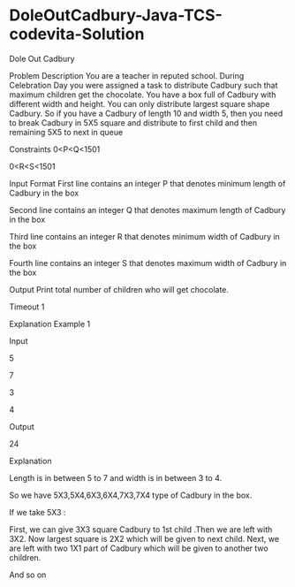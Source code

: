 # DoleOutCadbury-Java-TCS-codevita-Solution
Dole Out Cadbury

Problem Description
You are a teacher in reputed school. During Celebration Day you were assigned a task to distribute Cadbury such that maximum children get the chocolate. You have a box full of Cadbury with different width and height. You can only distribute largest square shape Cadbury. So if you have a Cadbury of length 10 and width 5, then you need to break Cadbury in 5X5 square and distribute to first child and then remaining 5X5 to next in queue

Constraints
0<P<Q<1501

0<R<S<1501

Input Format
First line contains an integer P that denotes minimum length of Cadbury in the box

Second line contains an integer Q that denotes maximum length of Cadbury in the box

Third line contains an integer R that denotes minimum width of Cadbury in the box

Fourth line contains an integer S that denotes maximum width of Cadbury in the box

Output
Print total number of children who will get chocolate.

Timeout
1

Explanation
Example 1

Input

5

7

3

4

Output

24

Explanation

Length is in between 5 to 7 and width is in between 3 to 4.

So we have 5X3,5X4,6X3,6X4,7X3,7X4 type of Cadbury in the box.

If we take 5X3 :

First, we can give 3X3 square Cadbury to 1st child .Then we are left with 3X2. Now largest square is 2X2 which will be given to next child. Next, we are left with two  1X1 part of Cadbury which will be given to another two children.

And so on
